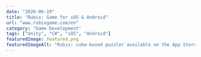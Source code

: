 ```yaml
---
date: "2020-06-19"
title: "Rubix: Game for iOS & Android"
url: "www.rubixgame.com/en"
category: "Game Development"
tags: ["Unity", "C#", "iOS", "Android"]
featuredImage: featured.png
featuredImageAlt: "Rubix: cube-based puzzler available on the App Store & Play Store"
---
```

